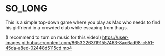 # SO_LONG

This is a simple top-down game where you play as Max who needs to find his girlfriend in a crowded club while escaping from thugs.

(I recommend to turn on music for this video!)
https://user-images.githubusercontent.com/86532263/191557463-8ac6ad98-c551-45da-a8ed-02448d5115cd.mp4

